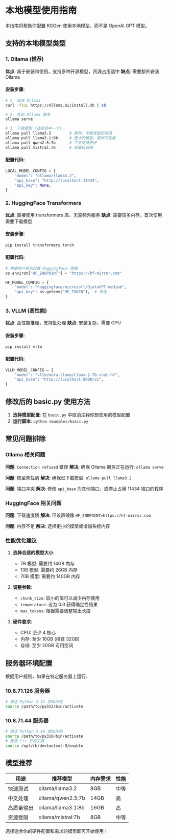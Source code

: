 # 本地模型使用指南

本指南将帮助你配置 KGGen 使用本地模型，而不是 OpenAI GPT 模型。

## 支持的本地模型类型

### 1. Ollama (推荐)

**优点**: 易于安装和使用，支持多种开源模型，资源占用适中
**缺点**: 需要额外安装 Ollama

#### 安装步骤:
```bash
# 1. 安装 Ollama
curl -fsSL https://ollama.ai/install.sh | sh

# 2. 启动 Ollama 服务
ollama serve

# 3. 下载模型 (选择其中一个)
ollama pull llama3.2        # 推荐，平衡性能和资源
ollama pull llama3.1:8b     # 更大的模型，更好的性能
ollama pull qwen2.5:7b      # 中文支持更好
ollama pull mistral:7b      # 轻量级选择
```

#### 配置代码:
```python
LOCAL_MODEL_CONFIG = {
    "model": "ollama/llama3.2",
    "api_base": "http://localhost:11434",
    "api_key": None,
}
```

### 2. HuggingFace Transformers

**优点**: 直接使用 transformers 库，无需额外服务
**缺点**: 需要较多内存，首次使用需要下载模型

#### 安装步骤:
```bash
pip install transformers torch
```

#### 配置代码:
```python
# 根据用户规则设置 HuggingFace 镜像
os.environ["HF_ENDPOINT"] = "https://hf-mirror.com"

HF_MODEL_CONFIG = {
    "model": "huggingface/microsoft/DialoGPT-medium",
    "api_key": os.getenv("HF_TOKEN"),  # 可选
}
```

### 3. VLLM (高性能)

**优点**: 高性能推理，支持批处理
**缺点**: 安装复杂，需要 GPU

#### 安装步骤:
```bash
pip install vllm
```

#### 配置代码:
```python
VLLM_MODEL_CONFIG = {
    "model": "vllm/meta-llama/Llama-2-7b-chat-hf",
    "api_base": "http://localhost:8000/v1",
}
```

## 修改后的 basic.py 使用方法

1. **选择模型配置**: 在 `basic.py` 中取消注释你想使用的模型配置
2. **运行脚本**: `python examples/basic.py`

## 常见问题排除

### Ollama 相关问题

**问题**: `Connection refused` 错误
**解决**: 确保 Ollama 服务正在运行: `ollama serve`

**问题**: 模型未找到
**解决**: 确保已下载模型: `ollama pull llama3.2`

**问题**: 端口冲突
**解决**: 修改 `api_base` 为其他端口，或停止占用 11434 端口的程序

### HuggingFace 相关问题

**问题**: 下载速度慢
**解决**: 已设置镜像 `HF_ENDPOINT=https://hf-mirror.com`

**问题**: 内存不足
**解决**: 选择更小的模型或增加系统内存

### 性能优化建议

1. **选择合适的模型大小**: 
   - 7B 模型: 需要约 14GB 内存
   - 13B 模型: 需要约 26GB 内存
   - 70B 模型: 需要约 140GB 内存

2. **调整参数**:
   - `chunk_size`: 较小的值可以减少内存使用
   - `temperature`: 设为 0.0 获得确定性结果
   - `max_tokens`: 根据需要调整输出长度

3. **硬件要求**:
   - CPU: 至少 4 核心
   - 内存: 至少 16GB (推荐 32GB)
   - 存储: 至少 20GB 可用空间

## 服务器环境配置

根据用户规则，如果在特定服务器上运行:

### 10.8.71.126 服务器
```bash
# 激活 Python 3.12 虚拟环境
source /path/to/py312/bin/activate
```

### 10.8.71.44 服务器
```bash
# 激活 Python 3.10 虚拟环境
source /path/to/py310/bin/activate
# 激活 C++ 开发工具
source /opt/rh/devtoolset-9/enable
```

## 模型推荐

| 用途 | 推荐模型 | 内存需求 | 性能 |
|------|----------|----------|------|
| 快速测试 | ollama/llama3.2 | 8GB | 中等 |
| 中文处理 | ollama/qwen2.5:7b | 14GB | 高 |
| 高质量输出 | ollama/llama3.1:8b | 16GB | 高 |
| 资源受限 | ollama/mistral:7b | 8GB | 中等 |

选择适合你的硬件配置和需求的模型即可开始使用！